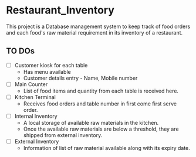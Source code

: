 # Restaurant_Inventory

This project is a Database management system to keep track of food orders and each food's raw material requirement in its inventory of a restaurant.

## TO DOs
- [ ] Customer kiosk for each table
    - Has menu available
    - Customer details entry - Name, Mobile number 
- [ ] Main Counter 
    - List of food items and quantity from each table is received here.
- [ ] Kitchen Terminal
    - Receives food orders and table number in first come first serve order.
- [ ] Internal Inventory
    - A local storage of available raw materials in the kitchen.
    - Once the available raw materials are below a threshold, they are shipped from external inventory.
- [ ] External Inventory
    - Information of list of raw material available along with its expiry date.
